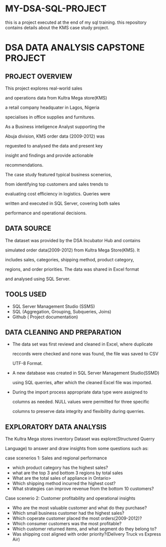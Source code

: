 # MY-DSA-SQL-PROJECT
this is a project executed at the end of my sql training. this repository contains 
details about the KMS case study project.


# DSA DATA ANALYSIS CAPSTONE PROJECT


## PROJECT OVERVIEW

This project explores real-world sales

and operations data from Kultra Mega store(KMS)

a retail company headquater in Lagos, Nigeria

specialises in office supplies and furnitures.

As a Business inteligence Analyst supporting the

Abuja division, KMS order data (2009-2012) was 

reguested to analysed the data and present key 

insight and findings and provide actionable 

recommendations.

The case study featured typical business scenerios,

from identifying top customers and sales trends to 

evaluating cost efficiency in logistics. Queries were

written and executed in SQL Server, covering both sales

performance and operational decisions.

## DATA SOURCE

The dataset was provided by the DSA Incubator Hub and contains

simulated order data(2009-2012) from Kultra Mega Store(KMS). It 

includes sales, categories, shipping method, product category, 

regions, and order priorities. The data was shared in Excel format

and analysed using SQL Server.

## TOOLS USED

 - SQL Server Management Studio
   (SSMS)
 - SQL (Aggregation, Grouping,
   Subqueries, Joins)
 - Github ( Project documentation)

## DATA CLEANING AND PREPARATION

 - The data set was first reviewd and cleaned in Excel, where duplicate

   reccords were checked and none was found, the file was saved to CSV

   UTF-8 Format.

 - A new database was created in SQL Server Management Studio(SSMD)
  
   using SQL querries, after which the cleaned Excel file was imported.

 - During the import process appropriate data type were assigned to
  
   columns as needed. NULL values were permitted for three specific

   columns to preserve data integrity and flexibility during querries.

## EXPLORATORY DATA ANALYSIS

  The Kultra Mega stores inventory Dataset was explore(Structured Querry
  
  Language) to answer and draw insights from some questions such as:

  case scenerios 1: Sales and regional performance

   - which product category has the highest sales?
   - what are the top 3 and bottom 3 regions by total sales
   - What are the total sales of appliance in Ontario>
   - Which shipping method incurred the highest cost?
   - What strategies can improve revenue from the bottom 10 customers?

Case scenerio 2: Customer profitability and operational insights

  - Who are the most valuable customer and what do they purchase?
  - Which small business customer had the highest sales?
  - Which coperate customer placed the most orders(2009-2012)?
  - Which consumer customers was the most profitable?
  - Which customer returned items, and what segment do they belong to?
  - Was shipping cost aligned with order priority?(Delivery Truck vs Express Air)



     


